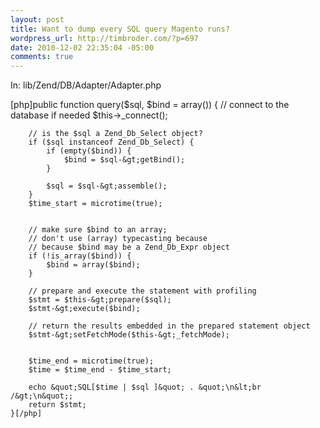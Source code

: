```yaml
--- 
layout: post
title: Want to dump every SQL query Magento runs?
wordpress_url: http://timbroder.com/?p=697
date: 2010-12-02 22:35:04 -05:00
comments: true
---
```

In: lib/Zend/DB/Adapter/Adapter.php 

[php]public function query($sql, $bind = array())
    {
        // connect to the database if needed
        $this-&gt;_connect();

        // is the $sql a Zend_Db_Select object?
        if ($sql instanceof Zend_Db_Select) {
            if (empty($bind)) {
                $bind = $sql-&gt;getBind();
            }

            $sql = $sql-&gt;assemble();
        }
        $time_start = microtime(true);

        
        // make sure $bind to an array;
        // don't use (array) typecasting because
        // because $bind may be a Zend_Db_Expr object
        if (!is_array($bind)) {
            $bind = array($bind);
        }

        // prepare and execute the statement with profiling
        $stmt = $this-&gt;prepare($sql);
        $stmt-&gt;execute($bind);

        // return the results embedded in the prepared statement object
        $stmt-&gt;setFetchMode($this-&gt;_fetchMode);
        
        
        $time_end = microtime(true);
        $time = $time_end - $time_start;
        
        echo &quot;SQL[$time | $sql ]&quot; . &quot;\n&lt;br /&gt;\n&quot;;
        return $stmt;
    }[/php]
